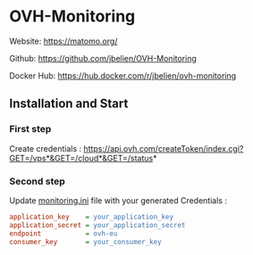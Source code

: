# OVH-Monitoring

Website: https://matomo.org/

Github: https://github.com/jbelien/OVH-Monitoring

Docker Hub: https://hub.docker.com/r/jbelien/ovh-monitoring

## Installation and Start

### First step
Create credentials : https://api.ovh.com/createToken/index.cgi?GET=/vps*&GET=/cloud*&GET=/status*

### Second step
Update [monitoring.ini](monitoring.ini) file with your generated Credentials :

````ini
application_key    = your_application_key
application_secret = your_application_secret
endpoint           = ovh-eu
consumer_key       = your_consumer_key
````

